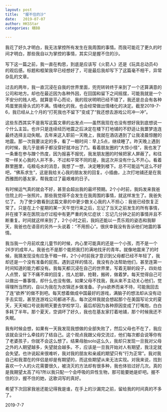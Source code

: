 ```yaml
---
layout: post
title:  "握不住的沙"
date:   2019-07-07
author: HKSStar
categories: 瞎BB

---
```

我花了好久才明白，我无法掌控所有发生在我周围的事情。而我可能花了更久的时间才明白，那些我自以为掌控的事情，其实只是握不住的沙。

写下这一篇之前，我一直在构思，到底是应该写《火箭人》还是《玩具总动员4》的观后感。标题和框架我早已经想好了，可是最后我却写下了这篇毫不相干，异常杂乱的文章。

过去的两年，我一直沉浸在自我的世界里面，兜兜转转终于来到了一个还算满意的公司和地方。却也在最近因为各种外因，在回国和留下之间摇摆，可能我就是一个不安分的贱人吧。就算是平心而论，我的现状明明已经不错了，我还是总会有各种鸡蛋里挑骨头式的不满。情绪化的我，也会经常做出情绪化的决定。截至2019-7-6，我已经从上个月的“打死我也不留下”变成了“我还想去游戏公司冲一冲”。

这些东西其实不是我写这篇文章的出发点——虽然我现在也没有想好我到底想说一个什么主旨。也许只是连续经历地震之后决定在楼下打地铺的不舒适让我噩梦连连最终选择主动失眠。去年来这入职前一天晚上，我就在酒店遇到了让我凌晨惊醒的地震。那一次我要淡定的多，看了一眼时间：早上5点，继续睡了。昨天晚上遇到的时候，我几乎是裤子都没穿好就冲出了门。看着朋友圈的“大惊小怪”，我也发了一条重在参与蹭个热度，因为报喜不报忧，我发朋友圈的时候把家人屏蔽了。和往常一样关心我的人并不多，不过和平常不同的是，我这次并没有什么不开心。看着群里圈里，屯粮屯水的消息，我想了一想，决定睡到楼下。总不可能运气这么不好吧，“佛系求生”，这是我给关心我的朋友发的回复。小插曲，上次打地铺还是在我西雅图的基友家，帮我度过了最艰难的日子。

有时候运气真的就会不好，甚至会超出我的最坏预期。2个小时前，我妈发来我爸住院上的一张照片。那些我觉得不会发生在我周围的事情，就这样发生了。我爸失忆了。
为了使少数看到这篇文章的中更少数关心我的人不担心：我爸已经恢复正常了。只是在上个星期的某一天午觉行来之后，忘记了当天之前发生的所有事情，并在接下来在医院治疗过程中有更严重的失忆症状：忘记几分钟之前的事情并且不断重复。时间就这样来到了，2个小时之前，我妈还能以一贯乐观的姿态和我聊天，我爸也在语音的另外一头说着：“不用担心”。很庆幸我没有告诉他们地震的事情。

我当我一个月前欢度儿童节的时候，内心里可能真的还是一个小孩，而不是一个26岁的成年人。我爸也不是那个能把我打的满地找牙的青年。就像地震来了的时候，我猜发现没有应急干粮一样，2个小时前我才意识到父母都已经不年轻了，我却还是一个没有准备的屁孩。遇到这样的情况，我没有办法帮助他们，甚至连第一时间知道的能力都没有。我每天都沉浸在自己的世界里，写着无聊的段子，四处给人点赞，留下不痛不痒的回复，找人尬聊，抢鞋，搬砖，做着梦。每天觉得自己可以做出一番事情，却什么也没有做。如果父母不找我，我从来不主动关心他们，觉得理所当然的，自以为我在为衣锦还乡做准备。子yis欲养而亲不待，可能我回去了连“欲养”的做不到吧。每天想着做成中国最好的游戏，满脑子的想法却从没有动手去实现，甚至连游戏公司都进不去。每次这样我就会想起那个在美国写论文的夏天，天天喊口号说我明天要去学校学习，最后却因为各种原因变成了打嘴炮，白白多耗了半年。那个夏天，空调坏了好久，我也在基友家打着地铺，那个时候我还不失眠。

我有时候会想，如果有一天我发现我想做的全部失败了，然后父母也不在了，我应该就会没什么牵挂的了结自己。这个观点我跟父母交流过，他们每次都会说等你有了老婆孩子，你就不会这么想了。结果母胎solo这么久，我却只发现一旦我对父母之外的人期望越多，失望就会越多。不，应该是一旦我开始对人有期望，我注定就会失望。也许说起来很难听，我对我的朋友和亲戚的期望只有“行为正常”。我对我自己和我潜在的伴侣是却是有期望的，而这些期望从来无法实现。对我来说，找到喜欢一个人的火花需要很久，被浇灭的方法却有很多种，我也体验过好几次。真的是我期望太高了吗?所以我只配一个会呼吸的异性生物，那可能要她是虾吧。握不住的沙，握不住的她，这歌词写的真好。

希望下次回家我爸还能记得我是谁，在手上的沙漏完之前，留给我的时间真的不多了。

2019-7-7
